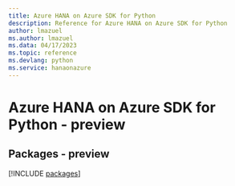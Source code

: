 ```yaml
---
title: Azure HANA on Azure SDK for Python
description: Reference for Azure HANA on Azure SDK for Python
author: lmazuel
ms.author: lmazuel
ms.data: 04/17/2023
ms.topic: reference
ms.devlang: python
ms.service: hanaonazure
---
```

# Azure HANA on Azure SDK for Python - preview
## Packages - preview
[!INCLUDE [packages](hana-on-azure-index.md)]